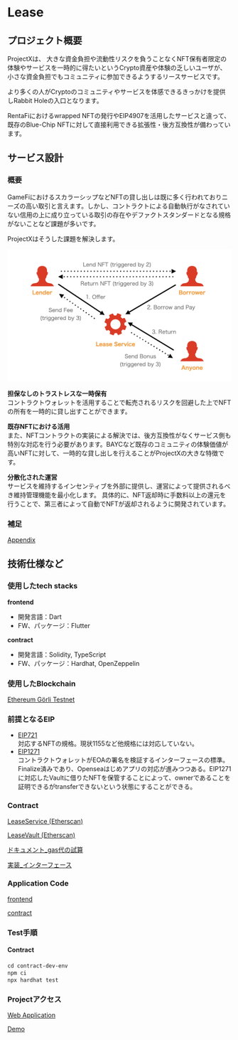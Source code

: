 # Lease

## プロジェクト概要

ProjectXは、
大きな資金負担や流動性リスクを負うことなくNFT保有者限定の体験やサービスを一時的に得たいというCrypto資産や体験の乏しいユーザが、
小さな資金負担でもコミュニティに参加できるようするリースサービスです。

より多くの人がCryptoのコミュニティやサービスを体感できるきっかけを提供しRabbit Holeの入口となります。

RentaFiにおけるwrapped NFTの発行やEIP4907を活用したサービスと違って、既存のBlue-Chip NFTに対して直接利用できる拡張性・後方互換性が備わっています。

## サービス設計

### 概要

GameFiにおけるスカラーシップなどNFTの貸し出しは既に多く行われておりニーズの高い取引と言えます。しかし、コントラクトによる自動執行がなされていない信用の上に成り立っている取引の存在やデファクトスタンダードとなる規格がないことなど課題が多いです。

ProjectXはそうした課題を解決します。

![概要](./images/サービス概要図.jpeg)

**担保なしのトラストレスな一時保有**  
コントラクトウォレットを活用することで転売されるリスクを回避した上でNFTの所有を一時的に貸し出すことができます。

**既存NFTにおける活用**  
また、NFTコントラクトの実装による解決では、後方互換性がなくサービス側も特別な対応を行う必要があります。BAYCなど既存のコミュニティの体験価値が高いNFTに対して、一時的な貸し出しを行えることがProjectXの大きな特徴です。

**分散化された運営**  
サービスを維持するインセンティブを外部に提供し、運営によって提供されるべき維持管理機能を最小化します。
具体的に、NFT返却時に手数料以上の還元を行うことで、第三者によって自動でNFTが返却されるように開発されています。

### 補足

[Appendix](./docs/appendix.md)

## 技術仕様など

### 使用したtech stacks 

**frontend**  
- 開発言語：Dart
- FW、パッケージ：Flutter

**contract**  
- 開発言語：Solidity, TypeScript
- FW、パッケージ：Hardhat, OpenZeppelin

### 使用したBlockchain 

[Ethereum Görli Testnet](https://goerli.net)

### 前提となるEIP

- [EIP721](https://eips.ethereum.org/EIPS/eip-721)  
  対応するNFTの規格。現状1155など他規格には対応していない。
- [EIP1271](https://eips.ethereum.org/EIPS/eip-1271)  
  コントラクトウォレットがEOAの署名を検証するインターフェースの標準。Finalize済みであり、Openseaはじめアプリの対応が進みつつある。EIP1271に対応したVaultに借りたNFTを保管することによって、ownerであることを証明できるがtransferできないという状態にすることができる。
### Contract

[LeaseService (Etherscan)](https://goerli.etherscan.io/address/0xE45D10bae4Aa5C9a8C9016A39dD899485D9deac3)

[LeaseVault (Etherscan)](https://goerli.etherscan.io/address/0xF0550c4e121f18E3d8181371BE011178D2eeA4dF)

[ドキュメント_gas代の試算](./docs/contract.md)

[実装_インターフェース](./contract-dev-env/contracts/ILeaseService.sol)

### Application Code

[frontend](./nft_lending_page/)

[contract](./contract-dev-env/contracts)

### Test手順

#### Contract

```
cd contract-dev-env
npm ci
npx hardhat test
```

### Projectアクセス

[Web Application]()

[Demo]()